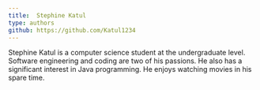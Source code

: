 ```yaml
---
title:  Stephine Katul
type: authors
github: https://github.com/Katul1234
---
```

 Stephine Katul is a computer science student at the undergraduate level. Software engineering and coding are two of his passions. He also has a significant interest in Java programming. He enjoys watching movies in his spare time.